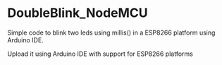 # DoubleBlink_NodeMCU
Simple code to blink two leds using millis() in a ESP8266 platform using Arduino IDE.

Upload it using Arduino IDE with support for ESP8266 platforms
